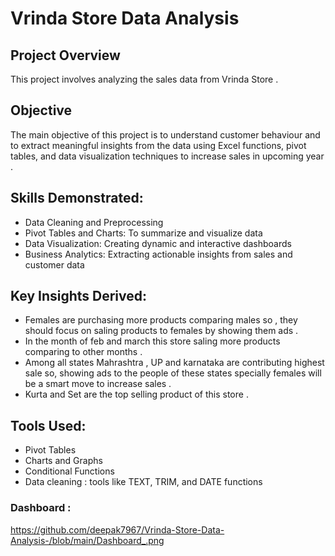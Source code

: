 # Vrinda Store Data Analysis

## Project Overview
This project involves analyzing the sales data from Vrinda Store . 

## Objective
The main objective of this project is to understand customer behaviour and to extract meaningful insights from the data using Excel functions, pivot tables, and data visualization techniques to increase sales in upcoming year .

## Skills Demonstrated:

- Data Cleaning and Preprocessing
- Pivot Tables and Charts: To summarize and visualize data
- Data Visualization: Creating dynamic and interactive dashboards
- Business Analytics: Extracting actionable insights from sales and customer data

## Key Insights Derived:
- Females are  purchasing more products comparing males so , they should focus on  saling 
  products to females by showing them ads .
- In the month of feb and march this store saling more products comparing to other months .
- Among all states Mahrashtra , UP and karnataka are contributing highest sale so, showing ads 
  to the people of these states specially females will be a smart move to increase sales .
- Kurta and Set are the top selling product of this store .

## Tools Used:
- Pivot Tables
- Charts and Graphs
- Conditional Functions
- Data cleaning : tools like TEXT, TRIM, and DATE functions

### Dashboard :
https://github.com/deepak7967/Vrinda-Store-Data-Analysis-/blob/main/Dashboard_.png
